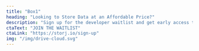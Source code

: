 ```yaml
---
title: "Box1"
heading: "Looking to Store Data at an Affordable Price?"
description: "Sign up for the developer waitlist and get early access to our affordable and resilient network when it launches into production."
ctaText: "JOIN THE WAITLIST"
ctaLink: "https://storj.io/sign-up"
img: "/img/drive-cloud.svg"
---
```



